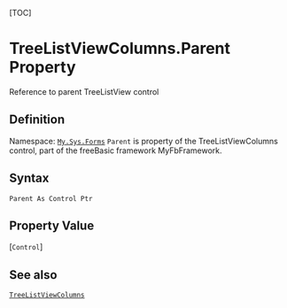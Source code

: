 [TOC]
# TreeListViewColumns.Parent Property
Reference to parent TreeListView control
## Definition
Namespace: [`My.Sys.Forms`](My.Sys.Forms.md)
`Parent` is property of the TreeListViewColumns control, part of the freeBasic framework MyFbFramework.
## Syntax
```freeBasic
Parent As Control Ptr
```
## Property Value
[`Control`]
## See also
[`TreeListViewColumns`](TreeListViewColumns.md)
